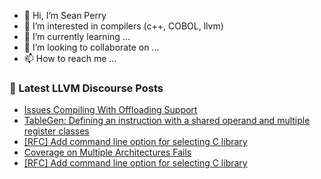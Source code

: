 - 👋 Hi, I’m Sean Perry
- 👀 I’m interested in compilers (c++, COBOL, llvm)
- 🌱 I’m currently learning ...
- 💞️ I’m looking to collaborate on ...
- 📫 How to reach me ...

<!---
s66perry/s66perry is a ✨ special ✨ repository because its `README.md` (this file) appears on your GitHub profile.
You can click the Preview link to take a look at your changes.
--->
### 📕 Latest LLVM Discourse Posts

<!-- DISCOURSE-LLVM:START -->
- [Issues Compiling With Offloading Support](https://discourse.llvm.org/t/issues-compiling-with-offloading-support/87258#post_8)
- [TableGen: Defining an instruction with a shared operand and multiple register classes](https://discourse.llvm.org/t/tablegen-defining-an-instruction-with-a-shared-operand-and-multiple-register-classes/87332#post_8)
- [[RFC] Add command line option for selecting C library](https://discourse.llvm.org/t/rfc-add-command-line-option-for-selecting-c-library/87335#post_4)
- [Coverage on Multiple Architectures Fails](https://discourse.llvm.org/t/coverage-on-multiple-architectures-fails/87343#post_1)
- [[RFC] Add command line option for selecting C library](https://discourse.llvm.org/t/rfc-add-command-line-option-for-selecting-c-library/87335#post_3)
<!-- DISCOURSE-LLVM:END -->
